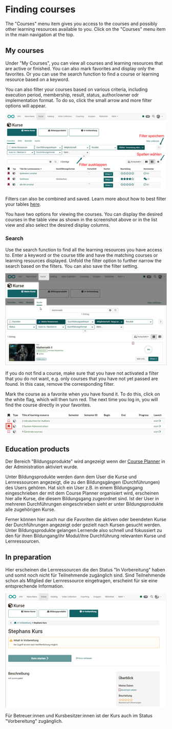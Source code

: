 # Finding courses

The "Courses" menu item gives you access to the courses and possibly other learning resources available to you. Click on the "Courses" menu item in the main navigation at the top.

## My courses

Under "My Courses", you can view all courses and learning resources that are active or finished. You can also mark favorites and display only the favorites. Or you can use the search function to find a course or learning resource based on a keyword.

You can also filter your courses based on various criteria, including execution period, membership, result, status, author/owner odr implementation format. To do so, click the small arrow and more filter options will appear. 

![Meine Kurse](assets/Kurse_20b.jpg)

Filters can also be combined and saved. 
Learn more about how to best filter your tables [here](../basic_concepts/Table_Concept.md).

You have two options for viewing the courses. You can display the desired courses in the table view as shown in the screenshot above or in the list view and also select the desired display columns.

### Search

Use the search function to find all the learning resources you have access to. Enter a keyword or the course title and have the matching courses or learning resources displayed. Unfold the filter option to further narrow the search based on the filters. You can also save the filter setting.

![Search](assets/Kurs_Suche_20a.jpg)

If you do not find a course, make sure that you have not activated a filter that you do not want, e.g. only courses that you have not yet passed are found. In this case, remove the corresponding filter.

Mark the course as a favorite when you have found it. To do this, click on the white flag, which will then turn red. The next time you log in, you will find the course directly in your favorites.

![favorites](assets/favorites.png)


## Education products

Der Bereich "Bildungsprodukte" wird angezeigt wenn der [Course Planner](../area_modules/Course_Planner.de.md) in der Administration aktiviert wurde. 

Unter Bildungsprodukte werden dann dem User die Kurse und Lernressourcen angezeigt, die zu den Bildungsgängen (Durchführungen) des Users gehören. Hat sich ein User z.B. in einem Bildungsgang eingeschrieben der mit dem Course Planner organisiert wird, erscheinen hier alle Kurse, die diesem Bildungsgang zugeordnet sind. Ist der User in mehreren Durchführungen eingeschrieben sieht er unter Bildungsprodukte alle zugehörigen Kurse. 

Ferner können hier auch nur die Favoriten die aktiven oder beendeten Kurse der Durchführungen angezeigt oder gezielt nach Kursen gesucht werden. Unter Bildungsprodukte gelangen Lernende also schnell und fokussiert zu den für ihren Bildungang/ihr Modul/ihre Durchführung relevanten Kurse und Lernressourcen. 

## In preparation

Hier erscheinen die Lernressourcen die den Status "In Vorbereitung" haben und somit noch nicht für Teilnehmende zugänglich sind. Sind Teilnehmende schon als Mitglied der Lernressource eingetragen, erscheint für sie  eine entsprechende Information. 

![Kurse in Vorbereitung](assets/Kurse_in_Vorbereitung.png)

Für Betreuer:innen und Kursbesitzer:innen ist der Kurs auch im Status "Vorbereitung" zugänglich. 

